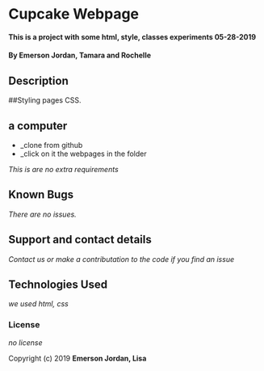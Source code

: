 # Cupcake Webpage

#### This is a project with some html, style, classes experiments 05-28-2019

#### By Emerson Jordan, Tamara and Rochelle

## Description

##Styling pages CSS.

## a computer

* _clone from github
* _click on it the webpages in the folder


_This is are no extra requirements_

## Known Bugs

_There are no issues._

## Support and contact details

_Contact us or make a contributation to the code if you find an issue_

## Technologies Used

_we used html, css_

### License

*no license*

Copyright (c) 2019 **Emerson Jordan, Lisa**
